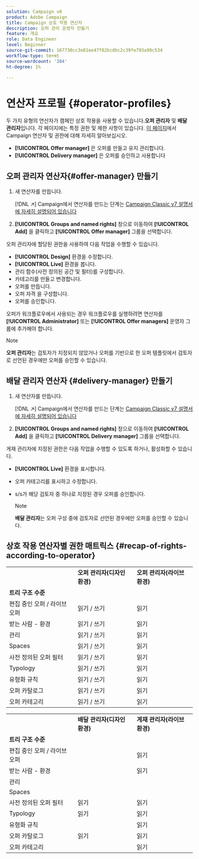 ```yaml
---
solution: Campaign v8
product: Adobe Campaign
title: Campaign 상호 작용 연산자
description: 오퍼 관리 운영자 만들기
feature: 개요
role: Data Engineer
level: Beginner
source-git-commit: 167730cc3e81ee47f02bcdbc2c39fe793a99c534
workflow-type: tm+mt
source-wordcount: '384'
ht-degree: 1%

---
```



# 연산자 프로필 {#operator-profiles}

두 가지 유형의 연산자가 캠페인 상호 작용을 사용할 수 있습니다.**오퍼 관리자** 및 **배달 관리자**&#x200B;입니다. 각 페이지에는 특정 권한 및 제한 사항이 있습니다. [이 페이지](../start/permissions.md)에서 Campaign 연산자 및 권한에 대해 자세히 알아보십시오.

* **[!UICONTROL Offer manager]** 은 오퍼를 만들고 유지 관리합니다.
* **[!UICONTROL Delivery manager]** 은 오퍼를 승인하고 사용합니다

## 오퍼 관리자 연산자{#offer-manager} 만들기

1. 새 연산자를 만듭니다.

   [!DNL :arrow_upper_right:] Campaign에서 연산자를 만드는 단계는  [Campaign Classic v7 설명서에 자세히 설명되어 있습니다](https://experienceleague.adobe.com/docs/campaign-classic/using/getting-started/permissions/access-management-operators.html)

1. **[!UICONTROL Groups and named rights]** 창으로 이동하여 **[!UICONTROL Add]** 을 클릭하고 **[!UICONTROL Offer manager]** 그룹을 선택합니다.

오퍼 관리자에 할당된 권한을 사용하여 다음 작업을 수행할 수 있습니다.

* **[!UICONTROL Design]** 환경을 수정합니다.
* **[!UICONTROL Live]** 환경을 봅니다.
* 관리 함수(사전 정의된 공간 및 필터)를 구성합니다.
* 카테고리를 만들고 변경합니다.
* 오퍼를 만듭니다.
* 오퍼 자격 을 구성합니다.
* 오퍼를 승인합니다.

오퍼가 워크플로우에서 사용되는 경우 워크플로우를 실행하려면 연산자를 **[!UICONTROL Administrator]** 또는 **[!UICONTROL Offer managers]** 운영자 그룹에 추가해야 합니다.

>[!NOTE]
>
>**오퍼 관리자**&#x200B;는 검토자가 지정되지 않았거나 오퍼를 기반으로 한 오퍼 템플릿에서 검토자로 선언된 경우에만 오퍼를 승인할 수 있습니다.

## 배달 관리자 연산자 {#delivery-manager} 만들기

1. 새 연산자를 만듭니다.

   [!DNL :arrow_upper_right:] Campaign에서 연산자를 만드는 단계는  [Campaign Classic v7 설명서에 자세히 설명되어 있습니다](https://experienceleague.adobe.com/docs/campaign-classic/using/getting-started/permissions/access-management-operators.html)

1. **[!UICONTROL Groups and named rights]** 창으로 이동하여 **[!UICONTROL Add]** 을 클릭하고 **[!UICONTROL Delivery manager]** 그룹을 선택합니다.

게재 관리자에 지정된 권한은 다음 작업을 수행할 수 있도록 하거나, 활성화할 수 있습니다.

* **[!UICONTROL Live]** 환경을 표시합니다.
* 오퍼 카테고리를 표시하고 수정합니다.
* s/s가 해당 검토자 중 하나로 지정된 경우 오퍼를 승인합니다.

   >[!NOTE]
   >
   >**배달 관리자**&#x200B;는 오퍼 구성 중에 검토자로 선언된 경우에만 오퍼를 승인할 수 있습니다.

## 상호 작용 연산자별 권한 매트릭스 {#recap-of-rights-according-to-operator}

<table> 
 <tbody> 
  <tr> 
   <td> </td> 
   <td> <strong>오퍼 관리자(디자인 환경)</strong><br /> </td> 
   <td> <strong>오퍼 관리자(라이브 환경)</strong><br /> </td> 
  </tr> 
  <tr> 
   <td> <strong>트리 구조 수준</strong><br /> </td> 
   <td> </td> 
   <td> </td> 
  </tr> 
  <tr> 
   <td> 편집 중인 오퍼 / 라이브 오퍼<br /> </td> 
   <td> 읽기 / 쓰기<br /> </td> 
   <td> 읽기<br /> </td> 
  </tr> 
  <tr> 
   <td> 받는 사람 - 환경<br /> </td> 
   <td> 읽기 / 쓰기<br /> </td> 
   <td> 읽기<br /> </td> 
  </tr> 
  <tr> 
   <td> 관리<br /> </td> 
   <td> 읽기 / 쓰기<br /> </td> 
   <td> 읽기<br /> </td> 
  </tr> 
  <tr> 
   <td> Spaces<br /> </td> 
   <td> 읽기 / 쓰기<br /> </td> 
   <td> 읽기<br /> </td> 
  </tr> 
  <tr> 
   <td> 사전 정의된 오퍼 필터<br /> </td> 
   <td> 읽기 / 쓰기<br /> </td> 
   <td> 읽기<br /> </td> 
  </tr> 
  <tr> 
   <td> Typology<br /> </td> 
   <td> 읽기 / 쓰기<br /> </td> 
   <td> 읽기<br /> </td> 
  </tr> 
  <tr> 
   <td> 유형화 규칙<br /> </td> 
   <td> 읽기 / 쓰기<br /> </td> 
   <td> 읽기<br /> </td> 
  </tr> 
  <tr> 
   <td> 오퍼 카탈로그<br /> </td> 
   <td> 읽기 / 쓰기<br /> </td> 
   <td> 읽기<br /> </td> 
  </tr> 
  <tr> 
   <td> 오퍼 카테고리<br /> </td> 
   <td> 읽기 / 쓰기<br /> </td> 
   <td> 읽기<br /> </td> 
  </tr> 
 </tbody> 
</table>

<table> 
 <tbody> 
  <tr> 
   <td> </td> 
   <td> <strong>배달 관리자(디자인 환경)</strong><br /> </td> 
   <td> <strong>게재 관리자(라이브 환경)</strong><br /> </td> 
  </tr> 
  <tr> 
   <td> <strong>트리 구조 수준</strong><br /> </td> 
   <td> </td> 
   <td> </td> 
  </tr> 
  <tr> 
   <td> 편집 중인 오퍼 / 라이브 오퍼<br /> </td> 
   <td> </td> 
   <td> 읽기<br /> </td> 
  </tr> 
  <tr> 
   <td> 받는 사람 - 환경<br /> </td> 
   <td> </td> 
   <td> 읽기<br /> </td> 
  </tr> 
  <tr> 
   <td> 관리<br /> </td> 
   <td> </td> 
   <td> </td> 
  </tr> 
  <tr> 
   <td> Spaces<br /> </td> 
   <td> </td> 
   <td> </td> 
  </tr> 
  <tr> 
   <td> 사전 정의된 오퍼 필터<br /> </td> 
   <td> 읽기<br /> </td> 
   <td> 읽기<br /> </td> 
  </tr> 
  <tr> 
   <td> Typology<br /> </td> 
   <td> 읽기<br /> </td> 
   <td> 읽기<br /> </td> 
  </tr> 
  <tr> 
   <td> 유형화 규칙<br /> </td> 
   <td> </td> 
   <td> 읽기<br /> </td> 
  </tr> 
  <tr> 
   <td> 오퍼 카탈로그<br /> </td> 
   <td> 읽기<br /> </td> 
   <td> 읽기<br /> </td> 
  </tr> 
  <tr> 
   <td> 오퍼 카테고리<br /> </td> 
   <td> </td> 
   <td> 읽기<br /> </td> 
  </tr> 
 </tbody> 
</table>
